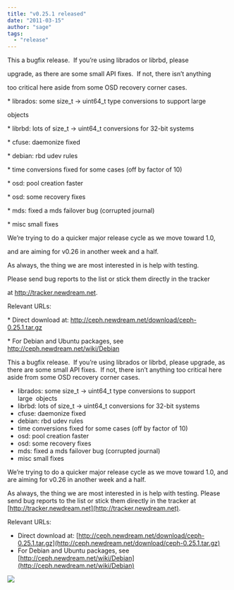 ```yaml
---
title: "v0.25.1 released"
date: "2011-03-15"
author: "sage"
tags: 
  - "release"
---
```


This a bugfix release.  If you’re using librados or librbd, please

upgrade, as there are some small API fixes.  If not, there isn’t anything

too critical here aside from some OSD recovery corner cases.

\* librados: some size\_t -> uint64\_t type conversions to support large

objects

\* librbd: lots of size\_t -> uint64\_t conversions for 32-bit systems

\* cfuse: daemonize fixed

\* debian: rbd udev rules

\* time conversions fixed for some cases (off by factor of 10)

\* osd: pool creation faster

\* osd: some recovery fixes

\* mds: fixed a mds failover bug (corrupted journal)

\* misc small fixes

We’re trying to do a quicker major release cycle as we move toward 1.0,

and are aiming for v0.26 in another week and a half.

As always, the thing we are most interested in is help with testing.

Please send bug reports to the list or stick them directly in the tracker

at http://tracker.newdream.net.

Relevant URLs:

\* Direct download at: http://ceph.newdream.net/download/ceph-0.25.1.tar.gz

\* For Debian and Ubuntu packages, see http://ceph.newdream.net/wiki/Debian

This a bugfix release.  If you’re using librados or librbd, please upgrade, as there are some small API fixes.  If not, there isn’t anything too critical here aside from some OSD recovery corner cases.

- librados: some size\_t -> uint64\_t type conversions to support large  objects
- librbd: lots of size\_t -> uint64\_t conversions for 32-bit systems
- cfuse: daemonize fixed
- debian: rbd udev rules
- time conversions fixed for some cases (off by factor of 10)
- osd: pool creation faster
- osd: some recovery fixes
- mds: fixed a mds failover bug (corrupted journal)
- misc small fixes

We’re trying to do a quicker major release cycle as we move toward 1.0, and are aiming for v0.26 in another week and a half.

As always, the thing we are most interested in is help with testing. Please send bug reports to the list or stick them directly in the tracker at [http://tracker.newdream.net](http://tracker.newdream.net).

Relevant URLs:

- Direct download at: [http://ceph.newdream.net/download/ceph-0.25.1.tar.gz](http://ceph.newdream.net/download/ceph-0.25.1.tar.gz)
- For Debian and Ubuntu packages, see [http://ceph.newdream.net/wiki/Debian](http://ceph.newdream.net/wiki/Debian)

![](http://track.hubspot.com/__ptq.gif?a=268973&k=14&bu=http://ceph.com&r=http://ceph.com/releases/v0-25-1-released/&bvt=rss&p=wordpress)
